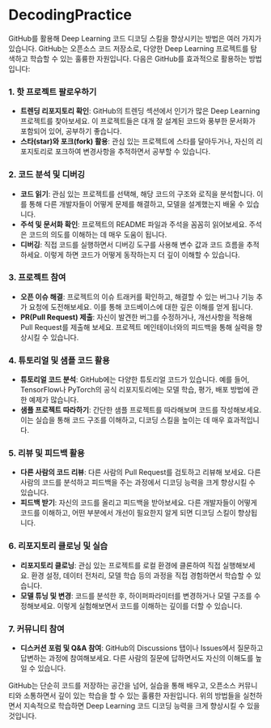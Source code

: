 # DecodingPractice
GitHub를 활용해 Deep Learning 코드 디코딩 스킬을 향상시키는 방법은 여러 가지가 있습니다. GitHub는 오픈소스 코드 저장소로, 다양한 Deep Learning 프로젝트를 탐색하고 학습할 수 있는 훌륭한 자원입니다. 다음은 GitHub를 효과적으로 활용하는 방법입니다:

### 1. **핫 프로젝트 팔로우하기**
   - **트렌딩 리포지토리 확인**: GitHub의 트렌딩 섹션에서 인기가 많은 Deep Learning 프로젝트를 찾아보세요. 이 프로젝트들은 대개 잘 설계된 코드와 풍부한 문서화가 포함되어 있어, 공부하기 좋습니다.
   - **스타(star)와 포크(fork) 활용**: 관심 있는 프로젝트에 스타를 달아두거나, 자신의 리포지토리로 포크하여 변경사항을 추적하면서 공부할 수 있습니다.

### 2. **코드 분석 및 디버깅**
   - **코드 읽기**: 관심 있는 프로젝트를 선택해, 해당 코드의 구조와 로직을 분석합니다. 이를 통해 다른 개발자들이 어떻게 문제를 해결하고, 모델을 설계했는지 배울 수 있습니다.
   - **주석 및 문서화 확인**: 프로젝트의 README 파일과 주석을 꼼꼼히 읽어보세요. 주석은 코드의 의도를 이해하는 데 매우 도움이 됩니다.
   - **디버깅**: 직접 코드를 실행하면서 디버깅 도구를 사용해 변수 값과 코드 흐름을 추적하세요. 이렇게 하면 코드가 어떻게 동작하는지 더 깊이 이해할 수 있습니다.

### 3. **프로젝트 참여**
   - **오픈 이슈 해결**: 프로젝트의 이슈 트래커를 확인하고, 해결할 수 있는 버그나 기능 추가 요청에 도전해보세요. 이를 통해 코드베이스에 대한 깊은 이해를 얻게 됩니다.
   - **PR(Pull Request) 제출**: 자신이 발견한 버그를 수정하거나, 개선사항을 적용해 Pull Request를 제출해 보세요. 프로젝트 메인테이너와의 피드백을 통해 실력을 향상시킬 수 있습니다.

### 4. **튜토리얼 및 샘플 코드 활용**
   - **튜토리얼 코드 분석**: GitHub에는 다양한 튜토리얼 코드가 있습니다. 예를 들어, TensorFlow나 PyTorch의 공식 리포지토리에는 모델 학습, 평가, 배포 방법에 관한 예제가 많습니다.
   - **샘플 프로젝트 따라하기**: 간단한 샘플 프로젝트를 따라해보며 코드를 작성해보세요. 이는 실습을 통해 코드 구조를 이해하고, 디코딩 스킬을 높이는 데 매우 효과적입니다.

### 5. **리뷰 및 피드백 활용**
   - **다른 사람의 코드 리뷰**: 다른 사람의 Pull Request를 검토하고 리뷰해 보세요. 다른 사람의 코드를 분석하고 피드백을 주는 과정에서 디코딩 능력을 크게 향상시킬 수 있습니다.
   - **피드백 받기**: 자신의 코드를 올리고 피드백을 받아보세요. 다른 개발자들이 어떻게 코드를 이해하고, 어떤 부분에서 개선이 필요한지 알게 되면 디코딩 스킬이 향상됩니다.

### 6. **리포지토리 클로닝 및 실습**
   - **리포지토리 클로닝**: 관심 있는 프로젝트를 로컬 환경에 클론하여 직접 실행해보세요. 환경 설정, 데이터 전처리, 모델 학습 등의 과정을 직접 경험하면서 학습할 수 있습니다.
   - **모델 튜닝 및 변경**: 코드를 분석한 후, 하이퍼파라미터를 변경하거나 모델 구조를 수정해보세요. 이렇게 실험해보면서 코드를 이해하는 깊이를 더할 수 있습니다.

### 7. **커뮤니티 참여**
   - **디스커션 포럼 및 Q&A 참여**: GitHub의 Discussions 탭이나 Issues에서 질문하고 답변하는 과정에 참여해보세요. 다른 사람의 질문에 답하면서도 자신의 이해도를 높일 수 있습니다.

GitHub는 단순히 코드를 저장하는 공간을 넘어, 실습을 통해 배우고, 오픈소스 커뮤니티와 소통하면서 깊이 있는 학습을 할 수 있는 훌륭한 자원입니다. 위의 방법들을 실천하면서 지속적으로 학습하면 Deep Learning 코드 디코딩 능력을 크게 향상시킬 수 있을 것입니다.
